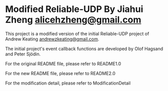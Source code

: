 # Modified Reliable-UDP By Jiahui Zheng <alicehzheng@gmail.com>


This project is a modified version of the initial Reliable-UDP project of Andrew Keating <andrewzkeating@gmail.com>. 

The initial project's event callback functions are developed by Olof Hagsand and Peter Sjödin.


For the original README file, please refer to README1.0

For the new README file, please refer to README2.0

For the modification detail, please refer to ModificationDetail 
